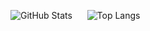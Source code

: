 ![GitHub Stats](https://github-readme-stats.vercel.app/api?username=Sahil-Naik&count_private=true&show_icons=true&theme=transparent)&nbsp;&nbsp;&nbsp;&nbsp;&nbsp;
![Top Langs](https://github-readme-stats.vercel.app/api/top-langs/?username=Sahil-Naik&layout=compact&theme=transparent)
